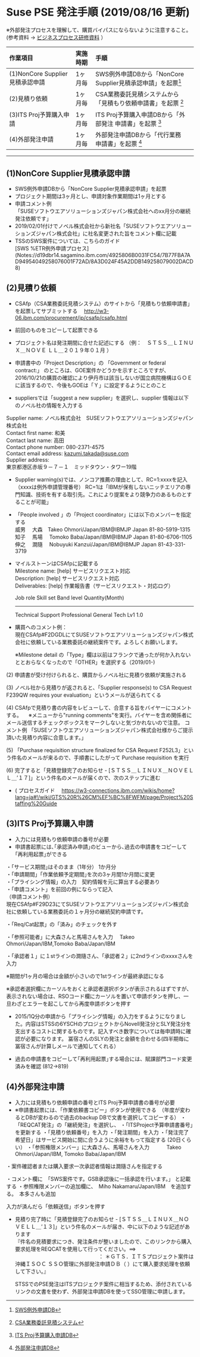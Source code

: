 # Suse PSE 発注手順    (2019/08/16 更新)  

※外部発注プロセスを理解して、購買バイパスにならないように注意すること。  
 (参考資料 ->  [ビジネスプロセス研修資料](https://github.ibm.com/FUSHUKU/zLinux/blob/master/0643AF6EB51A031949257B02001210D4.md) ）

| 作業項目                       | 実施時期  | 手順                                                      | 
|:-------------------------------|:---------|:----------------------------------------------------------|
| (1)NonCore Supplier見積承認申請 | 1ヶ月毎   | SWS例外申請DBから「NonCore Supplier見積承認申請」を起票[^1]  |
| (2)見積り依頼                   | 1ヶ月毎   | CSA業務委託見積システムから「見積もり依頼申請書」を起票 [^2]   |
| (3)ITS Proj予算購入申請         | 1ヶ月毎   | ITS Proj予算購入申請DBから「外部発注 申請書」を起票    [^3]   |
| (4)外部発注申請                 | 1ヶ月毎   | 外部発注申請DBから「代行業務　申請書」を起票           [^4]   |


[^1]: [SWS例外申請DB](Notes://d19dbr14.sagamino.ibm.com/4925806B0031FC54/C752201663B186C049258076001AC935)  
[^2]: [CSA業務委託見積システム](http://w3-06.ibm.com/procurement/jp/csafp/csafp.html)  
[^3]: [ITS Proj予算購入申請DB](Notes://d19dbr05.sagamino.ibm.com/492573E500135CC3/A70DA597AC74F9DD4925774C00119ED8)  
[^4]: [外部発注申請DB](Notes://d19dbr05.sagamino.ibm.com/4925762700169378/E30180123533CC154925760F001CA1C8)  

-----------------------------------------------------

## (1)NonCore Supplier見積承認申請  
- SWS例外申請DBから「NonCore Supplier見積承認申請」を起票  
- プロジェクト期間は3ヶ月とし、申請対象作業期間は1ヶ月とする  
- 申請コメント例  
 「SUSEソフトウエアソリューションズジャパン株式会社へのxx月分の継続発注依頼です」  
- 2019/02/01付けでノベル株式会社から新社名「SUSEソフトウエアソリューションズジャパン株式会社」に社名変更された旨をコメント欄に記載  
- TSSのSWS案件については、こちらのガイド  
  [SWS %ETR例外申請プロセス]
  (Notes://d19dbr14.sagamino.ibm.com/4925806B0031FC54/7B77FBA7AD94954049258076001F72AD/8A3D024F45A2DDB149258079002DACD8)


## (2)見積り依頼  
- CSAfp（CSA業務委託見積システム）のサイトから「見積もり依頼申請書」を起票してサブミットする　
    http://w3-06.ibm.com/procurement/jp/csafp/csafp.html

- 前回のものをコピーして起票できる  
- プロジェクト名は発注期間に合せた記述にする
  （例：　ＳＴＳＳ＿ＬＩＮＵＸ＿ＮＯＶＥ ＬＬ＿２０１９年０１月  ）  
- 申請書中の「Project Description」の 「Government or federal contract:」 のところは、GOE案件かどうかを示すところですが、2016/10/21の購買の確認により伊丹市は該当しないが国立病院機構はＧＯＥに該当するので、今後もGOEは「Ｙ」に設定するようにとのこと  
- suppliersでは「suggest a new supplier」を選択し、supplier 情報は以下のノベル社の情報を入力する  

Supplier name: 	ノベル株式会社　SUSEソフトウエアソリューションズジャパン株式会社  
Contact first name: 	和美  
Contact last name: 	高田  
Contact phone number: 	080-2371-4575  
Contact email address: 	kazumi.takada@suse.com  
Supplier address: 	  
  東京都港区赤坂９－７－１　ミッドタウン・タワー19階  

- Supplier warning(s)では、ノンコア推薦の理由として、RC=1:xxxxを記入（xxxxは例外申請管理番号）
  RC=1は「IBMが保有しないニッチエリアの専門知識、技術を有する取引先。これにより提案をより競争力のあるものとすることが可能」

- 「People involved 」の「Project coordinator」には以下のメンバーを指定する  
威男　  大森　Takeo Ohmori/Japan/IBM@IBMJP Japan 81-80-5919-1315  
知子　 馬場　 Tomoko Baba/Japan/IBM@IBMJP Japan 81-80-6706-1105  
伸之　 澗隨　 Nobuyuki Kanzui/Japan/IBM@IBMJP Japan 81-43-331-3719   
 
- マイルストーンはCSAfpに記載する  
   Milestone name: [help] 	サービスリクエスト対応  
   Description: [help] 	サービスリクエスト対応  
   Deliverables: [help] 	作業報告書（サービスリクエスト・対応ログ）   

   Job role                        Skill set  Band level Quantity(Month)  
   ------------------------------  ---------  ---------- ---------------  
   Technical Support Professional  General    Tech Lv1    1.0   

- 購買へのコメント例：  
現在CSAfp#F2DGDLにてSUSEソフトウエアソリューションズジャパン株式会社に依頼している業務委託の継続案件です。よろしくお願いします。

  ※Milestone detail の「Type」欄は以前はフランクで通ったが何か入れないととおらなくなったので「OTHER」を選択する（2019/01-)

(2) 申請書が受け付けられると、購買からノベル社に見積り依頼が実施される

(3) ノベル社から見積りが返されると、「Supplier response(s) to CSA Request F239QW requires your evaluation」というメールが送られてくる

(4) CSAfpで見積り書の内容をレビューして、合意する旨をバイヤーにコメントする。
　※メニューから"running comments"を実行。バイヤーを含め関係者にメール送信するチェックボックスをマークしないと気づかれないので注意。
コメント例
「SUSEソフトウエアソリューションズジャパン株式会社様からご提示頂いた見積り内容に合意します。」

(5) 「Purchase requisition structure finalized for CSA Request F252L3」という件名のメールが来るので、手順書にしたがって Purchase requisition を実行

(6) 完了すると「見積登録完了のお知らせ - [ＳＴＳＳ＿ＬＩＮＵＸ＿ＮＯＶＥＬＬ＿’１７]」という件名のメールが届くので、次のステップに進む

- (
プロセスガイド　
https://w3-connections.ibm.com/wikis/home?lang=ja#!/wiki/GTS%20R%26CM%EF%BC%8FWFM/page/Project%20Staffing%20Guide


## (3)ITS Proj予算購入申請  
- 入力には見積もり依頼申請の番号が必要  
- 申請書起票には､｢承認済み申請｣のビューから､過去の申請書をコピーして｢再利用起票｣ができる  

・｢サービス期間｣はそのまま（1年分） 1か月分  
・「申請期間」｢作業依頼予定期間｣を次の3ヶ月間1か月間に変更  
・「プライシング情報」の入力　契約情報を元に算出する必要あり  
・「申請コメント」を前回の例にならって記入  
（申請コメント例）  
現在CSAfp#F29D23にてSUSEソフトウエアソリューションズジャパン株式会社に依頼している業務委託の１ヶ月分の継続契約申請です。  


・「Req/Cat起票」の「済み」のチェックを外す

・「参照可能者」に大森さんと馬場さんを入力　
Takeo Ohmori/Japan/IBM,Tomoko Baba/Japan/IBM

・「承認者１」に１stラインの澗隨さん、「承認者２」に2ndラインのxxxxさんを入力

 ※期間が1ヶ月の場合は金額が小さいので1stラインが最終承認になる

※承認者選択欄にカーソルをおくと承認者選択ボタンが表示されるはずですが、表示されない場合は、RSOコード欄にカーソルを置いて申請ボタンを押し、一旦わざとエラーを起こしてから再度申請ボタンを押す

- 2015/1Q分の申請から「プライシング情報」の入力をするようになりました。内容はSTSSの6YSCHのプロジェクトからNovell発注分とSLY発注分を支出するコストに関するものです。記入すべき数字については毎申請時に確認が必要になります。
 冨宿さんのSLYの発注と金額を合わせる(四半期毎に冨宿さんが計算しメールで通知してくれる）

- 過去の申請書をコピーして｢再利用起票｣する場合には、賦課部門コード変更済みを確認 (812→819)

## (4)外部発注申請  
- 入力には見積もり依頼申請の番号とITS Proj予算申請書の番号が必要  
- ※申請書起票には、「作業依頼書コピー」ボタンが使用できる　（年度が変わるとDBが変わるので過去のbackup DBで文書を選択してコピーする）
・「REQCAT発注」の「継続発注」を選択し、
・「ITSProject予算申請書番号」を更新する
・「見積り依頼番号」を入力
・「発注期間」を入力
・「発注完了希望日」はサービス開始に間に合うように余裕をもって指定する (20日くらい）
・「参照権限メンバー」に大森さん、馬場さんを入力　
　　Takeo Ohmori/Japan/IBM, Tomoko Baba/Japan/IBM

・案件確認者または購入要求一次承認者情報は澗隨さんを指定する

・コメント欄に　「SWS案件です。GSB承認後に一括承認を行います。」 と記載する
・参照権限メンバーの追加欄に、　Miho Nakamaru/Japan/IBM　を追加する。　本多さんも追加

入力が済んだら「依頼送信」ボタンを押す

- 見積り完了時に「見積登録完了のお知らせ - [ＳＴＳＳ＿ＬＩＮＵＸ＿ＮＯＶＥＬＬ＿’１３]」という件名のメールが届き、中に以下のような記述があります  
 『件名の見積要求につき、発注条件が整いましたので、このリンクから購入要求処理をREQCATを使用して行ってください。==>
　　　　　　　　　　　　　　　　：
  ＊ＧＴＳ．ＩＴＳプロジェクト案件は沖縄ＩＳＯＣ ＳＳＯ管理に外部発注申請ＤＢ（ ）にて購入要求処理を依頼して下さい。』
  
   STSSでのPSE発注はITSプロジェクチ案件に相当するため、添付されているリンクの文書を使わず、外部発注申請DBを使ってSSO管理に申請します。


